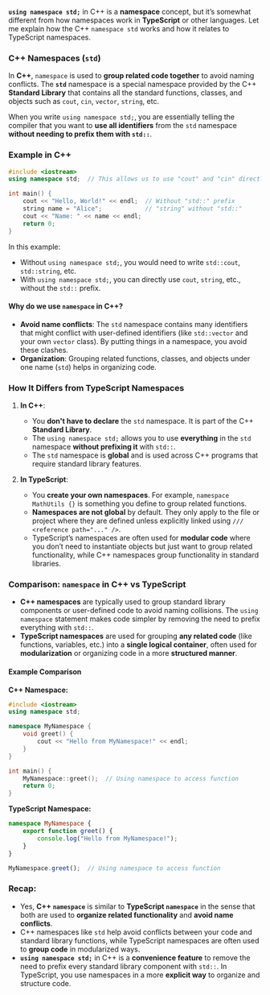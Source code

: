 **`using namespace std;`** in C++ is a **namespace** concept, but it’s somewhat different from how namespaces work in **TypeScript** or other languages. Let me explain how the C++ `namespace std` works and how it relates to TypeScript namespaces.

### C++ Namespaces (`std`)

In **C++**, `namespace` is used to **group related code together** to avoid naming conflicts. The **`std`** namespace is a special namespace provided by the C++ **Standard Library** that contains all the standard functions, classes, and objects such as `cout`, `cin`, `vector`, `string`, etc.

When you write `using namespace std;`, you are essentially telling the compiler that you want to **use all identifiers** from the `std` namespace **without needing to prefix them with `std::`**.

### Example in C++

```cpp
#include <iostream>
using namespace std;  // This allows us to use "cout" and "cin" directly

int main() {
    cout << "Hello, World!" << endl;  // Without "std::" prefix
    string name = "Alice";            // "string" without "std::"
    cout << "Name: " << name << endl;
    return 0;
}
```

In this example:
- Without `using namespace std;`, you would need to write `std::cout`, `std::string`, etc.
- With `using namespace std;`, you can directly use `cout`, `string`, etc., without the `std::` prefix.

#### Why do we use `namespace` in C++?

- **Avoid name conflicts**: The `std` namespace contains many identifiers that might conflict with user-defined identifiers (like `std::vector` and your own `vector` class). By putting things in a namespace, you avoid these clashes.
- **Organization**: Grouping related functions, classes, and objects under one name (`std`) helps in organizing code.

### How It Differs from TypeScript Namespaces

1. **In C++**:
   - You **don't have to declare** the `std` namespace. It is part of the C++ **Standard Library**.
   - The `using namespace std;` allows you to use **everything** in the `std` namespace **without prefixing it** with `std::`.
   - The `std` namespace is **global** and is used across C++ programs that require standard library features.

2. **In TypeScript**:
   - You **create your own namespaces**. For example, `namespace MathUtils {}` is something you define to group related functions.
   - **Namespaces are not global** by default. They only apply to the file or project where they are defined unless explicitly linked using `/// <reference path="..." />`.
   - TypeScript’s namespaces are often used for **modular code** where you don’t need to instantiate objects but just want to group related functionality, while C++ namespaces group functionality in standard libraries.

### Comparison: `namespace` in C++ vs TypeScript

- **C++ namespaces** are typically used to group standard library components or user-defined code to avoid naming collisions. The `using namespace` statement makes code simpler by removing the need to prefix everything with `std::`.
- **TypeScript namespaces** are used for grouping **any related code** (like functions, variables, etc.) into a **single logical container**, often used for **modularization** or organizing code in a more **structured manner**.

#### Example Comparison

**C++ Namespace:**

```cpp
#include <iostream>
using namespace std;

namespace MyNamespace {
    void greet() {
        cout << "Hello from MyNamespace!" << endl;
    }
}

int main() {
    MyNamespace::greet();  // Using namespace to access function
    return 0;
}
```

**TypeScript Namespace:**

```ts
namespace MyNamespace {
    export function greet() {
        console.log("Hello from MyNamespace!");
    }
}

MyNamespace.greet();  // Using namespace to access function
```

### Recap:
- Yes, **C++ `namespace`** is similar to **TypeScript `namespace`** in the sense that both are used to **organize related functionality** and **avoid name conflicts**.
- C++ namespaces like `std` help avoid conflicts between your code and standard library functions, while TypeScript namespaces are often used to **group code** in modularized ways.
- **`using namespace std;`** in C++ is a **convenience feature** to remove the need to prefix every standard library component with `std::`. In TypeScript, you use namespaces in a more **explicit way** to organize and structure code.
